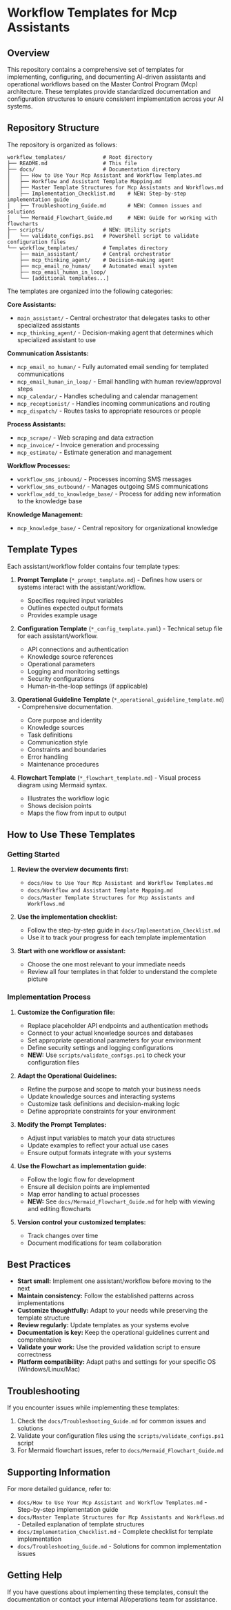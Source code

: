 # Workflow Templates for Mcp Assistants

## Overview

This repository contains a comprehensive set of templates for implementing, configuring, and documenting AI-driven assistants and operational workflows based on the Master Control Program (Mcp) architecture. These templates provide standardized documentation and configuration structures to ensure consistent implementation across your AI systems.

## Repository Structure

The repository is organized as follows:

```
workflow_templates/            # Root directory
├── README.md                  # This file
├── docs/                      # Documentation directory
│   ├── How to Use Your Mcp Assistant and Workflow Templates.md
│   ├── Workflow and Assistant Template Mapping.md
│   ├── Master Template Structures for Mcp Assistants and Workflows.md
│   ├── Implementation_Checklist.md    # NEW: Step-by-step implementation guide
│   ├── Troubleshooting_Guide.md       # NEW: Common issues and solutions
│   └── Mermaid_Flowchart_Guide.md     # NEW: Guide for working with flowcharts
├── scripts/                   # NEW: Utility scripts
│   └── validate_configs.ps1   # PowerShell script to validate configuration files
└── workflow_templates/        # Templates directory
    ├── main_assistant/        # Central orchestrator
    ├── mcp_thinking_agent/    # Decision-making agent
    ├── mcp_email_no_human/    # Automated email system
    ├── mcp_email_human_in_loop/
    └── [additional templates...]
```

The templates are organized into the following categories:

**Core Assistants:**
- `main_assistant/` - Central orchestrator that delegates tasks to other specialized assistants
- `mcp_thinking_agent/` - Decision-making agent that determines which specialized assistant to use

**Communication Assistants:**
- `mcp_email_no_human/` - Fully automated email sending for templated communications
- `mcp_email_human_in_loop/` - Email handling with human review/approval steps
- `mcp_calendar/` - Handles scheduling and calendar management
- `mcp_receptionist/` - Handles incoming communications and routing
- `mcp_dispatch/` - Routes tasks to appropriate resources or people

**Process Assistants:**
- `mcp_scrape/` - Web scraping and data extraction
- `mcp_invoice/` - Invoice generation and processing
- `mcp_estimate/` - Estimate generation and management

**Workflow Processes:**
- `workflow_sms_inbound/` - Processes incoming SMS messages
- `workflow_sms_outbound/` - Manages outgoing SMS communications
- `workflow_add_to_knowledge_base/` - Process for adding new information to the knowledge base

**Knowledge Management:**
- `mcp_knowledge_base/` - Central repository for organizational knowledge

## Template Types

Each assistant/workflow folder contains four template types:

1. **Prompt Template** (`*_prompt_template.md`) - Defines how users or systems interact with the assistant/workflow.
   - Specifies required input variables
   - Outlines expected output formats
   - Provides example usage

2. **Configuration Template** (`*_config_template.yaml`) - Technical setup file for each assistant/workflow.
   - API connections and authentication
   - Knowledge source references
   - Operational parameters
   - Logging and monitoring settings
   - Security configurations
   - Human-in-the-loop settings (if applicable)

3. **Operational Guideline Template** (`*_operational_guideline_template.md`) - Comprehensive documentation.
   - Core purpose and identity
   - Knowledge sources
   - Task definitions
   - Communication style
   - Constraints and boundaries
   - Error handling
   - Maintenance procedures

4. **Flowchart Template** (`*_flowchart_template.md`) - Visual process diagram using Mermaid syntax.
   - Illustrates the workflow logic
   - Shows decision points
   - Maps the flow from input to output

## How to Use These Templates

### Getting Started

1. **Review the overview documents first:**
   - `docs/How to Use Your Mcp Assistant and Workflow Templates.md`
   - `docs/Workflow and Assistant Template Mapping.md`
   - `docs/Master Template Structures for Mcp Assistants and Workflows.md`

2. **Use the implementation checklist:**
   - Follow the step-by-step guide in `docs/Implementation_Checklist.md`
   - Use it to track your progress for each template implementation

3. **Start with one workflow or assistant:**
   - Choose the one most relevant to your immediate needs
   - Review all four templates in that folder to understand the complete picture

### Implementation Process

1. **Customize the Configuration file:**
   - Replace placeholder API endpoints and authentication methods
   - Connect to your actual knowledge sources and databases
   - Set appropriate operational parameters for your environment
   - Define security settings and logging configurations
   - **NEW:** Use `scripts/validate_configs.ps1` to check your configuration files

2. **Adapt the Operational Guidelines:**
   - Refine the purpose and scope to match your business needs
   - Update knowledge sources and interacting systems
   - Customize task definitions and decision-making logic
   - Define appropriate constraints for your environment

3. **Modify the Prompt Templates:**
   - Adjust input variables to match your data structures
   - Update examples to reflect your actual use cases
   - Ensure output formats integrate with your systems

4. **Use the Flowchart as implementation guide:**
   - Follow the logic flow for development
   - Ensure all decision points are implemented
   - Map error handling to actual processes
   - **NEW:** See `docs/Mermaid_Flowchart_Guide.md` for help with viewing and editing flowcharts

5. **Version control your customized templates:**
   - Track changes over time
   - Document modifications for team collaboration

## Best Practices

- **Start small:** Implement one assistant/workflow before moving to the next
- **Maintain consistency:** Follow the established patterns across implementations
- **Customize thoughtfully:** Adapt to your needs while preserving the template structure
- **Review regularly:** Update templates as your systems evolve
- **Documentation is key:** Keep the operational guidelines current and comprehensive
- **Validate your work:** Use the provided validation script to ensure correctness
- **Platform compatibility:** Adapt paths and settings for your specific OS (Windows/Linux/Mac)

## Troubleshooting

If you encounter issues while implementing these templates:

1. Check the `docs/Troubleshooting_Guide.md` for common issues and solutions
2. Validate your configuration files using the `scripts/validate_configs.ps1` script
3. For Mermaid flowchart issues, refer to `docs/Mermaid_Flowchart_Guide.md`

## Supporting Information

For more detailed guidance, refer to:
- `docs/How to Use Your Mcp Assistant and Workflow Templates.md` - Step-by-step implementation guide
- `docs/Master Template Structures for Mcp Assistants and Workflows.md` - Detailed explanation of template structures
- `docs/Implementation_Checklist.md` - Complete checklist for template implementation
- `docs/Troubleshooting_Guide.md` - Solutions for common implementation issues

## Getting Help

If you have questions about implementing these templates, consult the documentation or contact your internal AI/operations team for assistance. 